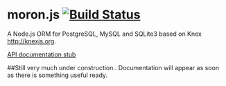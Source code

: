 # moron.js [![Build Status](https://travis-ci.org/Vincit/moron.js.svg?branch=master)](https://travis-ci.org/Vincit/moron.js)
A Node.js ORM for PostgreSQL, MySQL and SQLite3 based on Knex http://knexjs.org.

[API documentation stub](http://vincit.github.io/moron.js)

##Still very much under construction.. Documentation will appear as soon as there is something useful ready.

